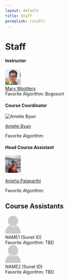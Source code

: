 ```yaml
---
layout: default
title: Staff
permalink: /staff/
---
```


# Staff


<div class="panel">
  <h4>Instructor</h4>
<div class="text-center">
  <img src="/assets/images/mary.jpg" alt="Mary Wootters" class="rounded-circle d-block mx-auto img-fluid" style="width:10%; height:10%; object-fit:cover;">
  <div class="mt-2">
  <a href="https://sites.google.com/site/marywootters">Mary Wootters</a>
  <br>
  Favorite Algorithm: Bogosort
</div>
</div>
</div>



<div class="panel">
  <h4>Course Coordinator</h4>
  <img src="/assets/images/amelie.jpg" alt="Amelie Byun" class="rounded-circle img-fluid" style="width:10%; height:10%; object-fit:cover;">
   <p> <a href="#">Amelie Byun</a></p>
   <p> Favorite Algorithm: </p>
</div>

<div class="panel">
  <h4>Head Course Assistant</h4>
  <img src="/assets/images/anisha.jpg" alt="Anisha Palaparthi" class="rounded-circle img-fluid" style="width:10%; height:10%; object-fit:cover;">
  <p> <a href="#">Anisha Palaparthi</a></p>
  <p> Favorite Algorithm: </p>
</div>

<div class="panel">
  <h2>Course Assistants</h2>
<div class="row row-cols-2 row-cols-sm-3 row-cols-md-4 row-cols-lg-5 g-4">
<div class="col">

<div class="text-center">
  <img src="/assets/images/tmp.png"  class="rounded-circle d-block mx-auto img-fluid" style="width:10%; height:10%; object-fit:cover;">
  <div class="mt-2">
  NAME1 (Sunet ID)
  <br>
  Favorite Algorithm: TBD
</div>

<div class="text-center">
  <img src="/assets/images/tmp.png"  class="rounded-circle d-block mx-auto img-fluid" style="width:10%; height:10%; object-fit:cover;">
  <div class="mt-2">
  NAME2 (Sunet ID)
  <br>
  Favorite Algorithm: TBD
</div>

</div>
</div>
</div>



</div>
